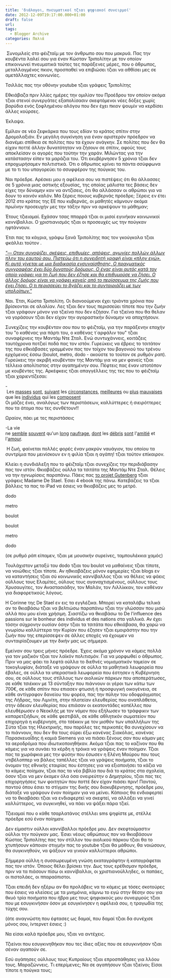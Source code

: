 ```yaml
---
title: 'διάλογοι, πνευματικοί τζιαι ψηφιακοί συνειρμοί'
date: 2012-12-09T19:17:00.000+01:00
draft: false
url: 
tags:
  - Blogger Archive
categories: Παλιά
---
```


 Συνομιλείς στο φέιζταϊμ με τον άνθρωπο σου που μακρυά. Πας την κουβέντα λαλεί σου για έναν Κώσταν Τριπολίτην με τον οποίον επικοινωνεί πνευματικά τούτες τες παράξενες μέρες, που ο άθρωπος, μεταλλαγμένος πκιον, προσπαθεί να επιβιώσει τζιαι να αθθίσει μες σε αμετάλλαχτες κοινωνίες.  

  

Τσιλλάς πας την οθόνην youtube τζιαι γράφεις Τριπολίτης

  

Εθκιάβαζα πριν λλίες ημέρες την ομιλίαν του Προέδρου τον οποίον ακόμα τζιαι στενοί συνεργάτες εξαπολίσασιν σκεφτόμενοι νέες δόξες χωρίς βαρύδια ενός ξοφλημένου αλόγου που δεν έχει πκιον ψουμίν να κερδίσει άλλες κούρσες.

  

Έκλαψα.

  

Εμίλαν σε νέα ζεφκάρκα που τους εδίαν το κράτος σπίτιν στην Δρομολαξιάν. Εν μεγάλη συγκίνηση για έναν αριστερόν πρόεδρον να διανέμει σπίθκια σε πολίτες που τα έχουν ανάγκην. Σε πολίτες που δεν θα είχαν ποττέ άλλην δυνατότηταν να ζήσουν σε σπίτιν, αφούς τους αποκλείσαν οι αγορές που τούτην την χαράν. Μιλώντας για την κατάστασην είπεν τα μαράζια του. Ότι εκυβέρνησεν 5 χρόνια τζιαι δεν επροχωρήσαμεν πολιτιστικά. Ότι ο άθρωπος κρίνει τα πάντα σσύφφωνα με το τι του υπαγορεύει το σσυφφέρον της πούγκας του.  
  
Ναι πρόεδρε. Αρέσκει μου η αφέλεια σου να πιστέψεις ότι θα άλλασσες σε 5 χρόνια μιας αστικής εξουσίας, της οποίας μάλιστα τες βάσεις δεν είχες την δύναμην καν να αντζίσεις, ότι θα αλλάσσαν οι αθρώποι για να δουν το κοινόν καλόν. Μα ξέρεις ποιους κυβερνάς πρόεδρε; Ξέρεις εν έτει 2012 στο κράτος της ΕΕ που κυβερνάς, οι μαθητές κάμνουν ακόμα πρωϊνην προσευχήν μες την τάξην πριν να αρκέψουν το μάθημαν;  
  
Έτους τζιειαμαί. Εχάσαν τσας ππαρρά τζιαι οι μισοί εγινήκαν κοινωνικοί καννίβαλλοι. Ο χριστιανισμός τζιαι οι προσευχές ως την πούγκαν ηφτάννουν.  
  

Έτσι πας τα κάγρια, γράφω ξανά Τριπολίτης πας τον γκούγκολα τζιαι φκάλλει τούτον .  
  
_["— Οταν συνοψίζει, σκέψεις, επιθυμίες, απόψεις, αγωνίες πολλών άλλων πλην του εαυτού σου. Πιστεύω ότι η συνειδητή γραφή είναι «πλην εγώ». Κι αυτό γίνεται με μια διαδικασία ενσυναίσθησης. Ο πραγματικός συγγραφέας έχει δύο δυνατούς δρόμους. Ο ένας είναι αυτός κατά τον οποίο γράφει για τη ζωή που δεν έζησε και θα επιθυμούσε να ζήσει. Ο άλλος δρόμος είναι να γράφει κανείς από το περίσσευμα της ζωής που έχει ζήσει. Ο,τι περισσεύει το βγάζει και το συνταιριάζει με των υπολοίπων."](http://news.kathimerini.gr/4Dcgi/4Dcgi/_w_articles_civ_12_19/11/2006_205663)_  
  
Ναι. Έτσι, Κώστα Τριπολίτη. Οι διανοούμενοι έχει τριάντα χρόνια που βρίσκονται σε αλαλίαν. Λες τζιαι δεν τους περισσεύει τίποτε που την ζωήν τζιαι γράφουν μόνον για τζιείνα που δεν εζήσαν. Για τζιείνα που θα θελαν να γοράσουν τζιαι δεν είχαν την αγοραστικήν δύναμην να αποχτήσουν.  
  
Συνεχίζεις την κουβένταν σου που το φέιζταϊμ, για την παράξενην εποχήν του "ο καθένας για πάρτι του, ο καθένας τ΄αρφάλιν του" τζιαι συναφέρνεις την Μαντάμ Ντε Σταλ. Ενώ συντυχάννεις, κοιτάζεις ταυτόχρονα ποτζιεί ποδά πας τον ιστόν. Γυρεύκεις να έβρεις το τσιτάτον της που εθκιάβασες γραμμένον πας τον τοίχον του βαγονιού του τρένου ερχόμενος έσσω (boulot, metro, dodo - ακούστε το τούτον σε ρυθμόν ραπ). Γυρεύκεις την ακριβή κουβένταν της Μαντάμ για να μεν φανείς τζιαι τέλλεια απολίτιστος στην αγαπημένην σου. Πέφτεις πας έναν ιστοτόπον με κουβέντες της. Αρκέφκεις τζιαι απαγγέλλεις της τες που το φέιζταϊμ τζιαι χαριεντίζεσαι:  
  
\- Les [masses](http://www.dicocitations.com/citation.php?mot=masses) [sont](http://www.dicocitations.com/citation.php?mot=sont), [suivant](http://www.dicocitations.com/citation.php?mot=suivant) les [circonstances](http://www.dicocitations.com/citation.php?mot=circonstances), [meilleures](http://www.dicocitations.com/citation.php?mot=meilleures) ou [plus](http://www.dicocitations.com/citation.php?mot=plus) [mauvaises](http://www.dicocitations.com/citation.php?mot=mauvaises) que les [individus](http://www.dicocitations.com/citation.php?mot=individus) qui les [composent](http://www.dicocitations.com/citation.php?mot=composent)  
Οι μάζες ένει, αναλόγως των περιστάσεων, καλλύττερες ή σιειρόττερες που τα άτομα που τες συνθέτουν!! 

  

Ωραίον, πάει με τες περιστάσεις

  

\-La vie ne [semble](http://www.dicocitations.com/citation.php?mot=semble) [souvent](http://www.dicocitations.com/citation.php?mot=souvent) qu'un [long](http://www.dicocitations.com/citation.php?mot=long) [naufrage](http://www.dicocitations.com/citation.php?mot=naufrage), [dont](http://www.dicocitations.com/citation.php?mot=dont) les [débris](http://www.dicocitations.com/citation.php?mot=debris) [sont](http://www.dicocitations.com/citation.php?mot=sont) l'[amitié](http://www.dicocitations.com/citation.php?mot=amitie) et l'[amour](http://www.dicocitations.com/citation.php?mot=amour).

  

 Η ζωή, φαίνεται πολλές φορές έναν μακρύν ναυάγιον, του οποίου τα συντρίμια που μεινίσκουν εν η φιλία τζιαι η αγάπη! τζιαι τούτον επίκαιρον.

  

Κλείει η συνδιάλεξη που το φέιζταϊμ τζιαι συνεχίζεις την περιδιάβασην πας τον ιστόν. Θκιαβάζεις ούλλα τα τσιτάτα της Μαντάμ Ντε Σταλ. Θέλεις να την ηγνωρίσεις παραπάνω. Πάεις πας [το projet Gutenberg](http://www.gutenberg.org/) τζιαι γράφεις Madame De Stael. Έσιει 4 ebook της πάνω. Κατεβάζεις τα τζιαι βάλλεις τα πας το iPad να έσιεις να θκιαβάζεις μες το μετρό.

  

dodo

metro

boulot

  

boulot

metro

dodo

  

(σε ρυθμό ράπ είπαμεν, τζιαι με μουσικήν συρείνες, ταμπουλέκκια χαμός)

  

Τουλάχιστον μεταξύ του dodo τζιαι του boulot να μαθαίνεις τζιαι τίποτε, να νοιώθεις τζιαι τίποτε. Αν ηθκιαβάζεις μόνον εφημερίες τζιαι blogs εν να καταντήσεις τζιαι σύ κοινωνικός καννίβαλλος τζιαι να θέλεις να φάεις ούλλους τους Ελαμίτες, ούλους τους αγαναχτισμένους, ούλλους τους Χρυσαυγίτες, τον Αναστασιάδην, τον Μαλάν, τον Λιλλίκκαν, τον καθέναν για διαφορετικούς λόγους.

  

Η Corinne της De Stael εν εις τα εγγλέζικα. Μπορεί να καταλάβω τελικά αν το θκιαβάσω τζιαι να βελτιώσω παραπάνω τζιαι την γλώσσαν που μισώ αλλά που μου είναι χρήσιμη. Σιαστίζω να θκιαβάσω το De l'influence des passions sur le bonheur des individus et des nations στα γαλλικά. Αν έχει τόσην σύχρονην ουσίαν όσην τζιαι τα τσιτάτα που εθκιάβασα, θα χαρώ να γνωρίσω καλλύττερα την Κυρίαν που έζησεν τζιαι εμοιράστην που την ζωήν που της επερίσσεψεν σε άλλες εποχές να έχουμεν να συνταιρίαζουμεν με την δικήν μας ως σήμμερα.

  

Εμείναν σου τρεις μήνες πρόεδρε. Έχεις ακόμα χρόνον να κάμεις πολλά για τον μαζικόν τζιαι τον λαϊκόν πολιτισμόν. Για να μορφωθεί ο άθρωπος. Πριν να μας φάει τα λεφτά ούλλα το διεθνές νομισματικόν ταμείον σε τοκογλυφίαν, διάταξε να γράψουν σε ούλλα τα μαθητικά λεωφορεία που έβαλες, σε ούλλα τα υπεραστικά λεωφορεία που έστησεν η Κυβέρνηση σου, σε ούλλους τους στίλλους των αιολικών πάρκων που αποπεράτωσες, σε κάθε τσιέκκιν με 13 σύνταξην που πιάννουν οι γέροι των κάτω των 700€, σε κάθε σπίτιν που επιασεν φτωσιή ή προσφυγική οικογένεια, σε κάθε αντίγραφον δανείου του φορέα, πας την πύλην του οδοφράγματος της Λήδρας, του Λιμνίτη, στην πλατείαν ελευθερίας που αναπλάθεται, στην άδειαν ελευθερίας που επιάσαν οι εκατοντάδες κοπέλλες που ελευθέρωσεν ο Νεοκλής με τον νόμον που εξήλωσεν το τράφφικιν των καπαρετζιήδων, σε κάθε φεστιβάλ, σε κάθε αθλητικόν σωματείον που επιχορηγά η κυβέρνηση, στο τσέκκιν με τον μισθόν των υπαλλήλων της Σύτα τζιαι της Ηλεκτρικής, που παρόλες τες περικοπές θα συνεχίσουν να το πιάννουν, που δεν θα τους σύρει έξω κανένας Σιακόλας, κανένας Παρασκευαΐδης ή καμιά Siemens για να πιάσει ξένους σαν που κάμαν μες τα αεροδρόμια που ιδιωτικοποιηθήκαν. Ακόμα τζιαι πας το καζίνον που θα κάμεις για να συνάει τα κέρδη η τρόικα να γράψεις έναν ποίημαν. Τζιαι πας τα χωράφκια μες την φύσην που έσωσεν η Ελένη Μαύρου που τους ντιβέλοππερ να βάλεις ταπέλλες τζιαι να γράψεις ποιήματα, τζιαι το όνομαν της εθνικής εταιρίας που έστησες για να εξιοποιήσει τα κάζια να το κάμεις ποίημαν, τζιαι πας τα νέα βιβλία που διά το κράτος στα σχολεία, όσον τζιαι να μεν έκαμεν όλα όσα ονειρεύτην ο Δημητρίου, τζιαι πας τες επιχορηγήσεις των φοιτητών που ποττέ δεν είχαν πιάσει πριν! Παντού, παντού όπου έσιει το στίγμαν της δικής σου διακυβέρνησης, πρόεδρε μου, διάταξε να γράψουν έναν ποίημαν για να μείνει. Κάποιος θα ενδιαφερτεί να το θκιαβάσει τζιαι να ενδιαφερτεί να σκεφτεί, να αλλάξει να γινεί καλλύττερος, να συγκινηθεί, να πάει να ψάξει πάρα τζιεί.

  

Τζιειαμαί που ο κάθε τσαρλατάνος στέλλει sms ψηφίστε με, στέλλε πρόεδρε εσύ έναν ποίημαν.

  

Δεν είμαστιν ούλλοι καννίβαλλοι πρόεδρε μου. Δεν σκεφτούμαστιν ούλλοι την πούγκαν μας. Έσιει νέους αθρώπους πον να θκιαβάσουν Κώστας Τριπολίτης πας τον στίλλον του αιολικού πάρκου τζιαι θα το χτυπήσουν κάποιαν στιγμήν πας το youtube τζιαι θα μάθουν, θα νοιώσουν, θα συγκινηθούν, να ψάξουν να γινούν καλλύττεροι αθρώποι.

  

Σήμμερα ούλλη η συσσωρευμένη γνώση εκαταγράφτην ή καταγράφεται πας τον ιστόν. Όποιος θέλει βρίσκει την. Δως τους ερέθισμαν πρόεδρε, πριν να τα πιάσουν πίσω οι καννίβαλλοι, οι χριστιανούλληδες, οι παπάες, οι πιστολάες, οι ππαραόπιστοι.

  

Τζιαι επειδή δεν ηξέρω αν θα προλάβεις να το κάμεις με τόσες σκοτούρες που έσιεις να κλείσεις με τα μνημόνια, κάμνω το εγώ στην θέσην σου για θκυό τρία ποιήματα που ήβρα μες τους ψηφιακούς μου συνειρμούς τζιαι που με εσυγκινήσαν όσον με εσυγκίνησεν η αφέλειά σου, η τραγωδία της τύχης σου.

  

  

  

  
  
  
(άτε αναγνώστη που έφτασες ως δαμαί, που δαμαί τζιαι δα συνέχισε μόνος σου, ίντερνετ έσιεις :)

  
  
Να είσαι καλά πρόεδρε μου, τζιαι να αντέχεις.

  

Τζιείνοι που εσυγκινηθήκαν που τες ίδιες αξίες που σε εσυγκινήσαν τζιαι σέναν αγαπούν σε.

  

Εσύ αγάπησες ούλλους τους Κυπραίους τζιαι επροσπάθησες για λλόου τους. Μαραζώννεις. Τι επερίμενες; Να σε αγαπήσουν τζιαι τζιείνοι; Είσαι τίποτε η πούγκα τους;
